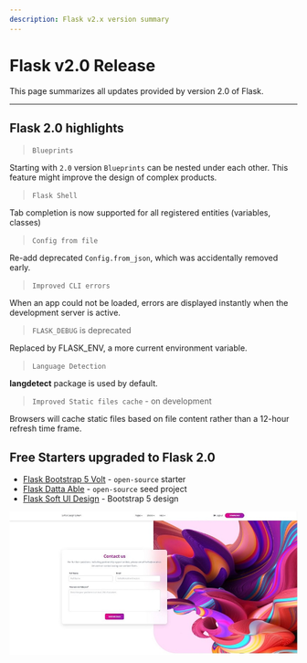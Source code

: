 ```yaml
---
description: Flask v2.x version summary
---
```


# Flask v2.0 Release

This page summarizes all updates provided by version 2.0 of Flask.

***

## Flask 2.0 highlights

> `Blueprints`

Starting with `2.0` version `Blueprints` can be nested under each other. This feature might improve the design of complex products.


> `Flask Shell`

Tab completion is now supported for all registered entities (variables, classes)


> `Config from file`

Re-add deprecated `Config.from_json`, which was accidentally removed early.


> `Improved CLI errors`

When an app could not be loaded, errors are displayed instantly when the development server is active.


> `FLASK_DEBUG` is deprecated

Replaced by FLASK\_ENV, a more current environment variable.


> `Language Detection`

**langdetect** package is used by default.


> `Improved Static files cache` - on development

Browsers will cache static files based on file content rather than a 12-hour refresh time frame.


## Free Starters upgraded to Flask 2.0

* [Flask Bootstrap 5 Volt](https://github.com/app-generator/flask-volt-dashboard) - `open-source` starter
* [Flask Datta Able](https://appseed.us/admin-dashboards/flask-datta-able) - `open-source` seed project
* [Flask Soft UI Design](https://appseed.us/product/flask-soft-ui-design-system) - Bootstrap 5 design

![Soft UI Design - Flask 2.x Free Starter](../../.gitbook/assets/flask-v2-template-soft-ui-design.jpg)
